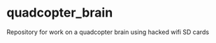 quadcopter_brain
================

Repository for work on a quadcopter brain using hacked wifi SD cards
